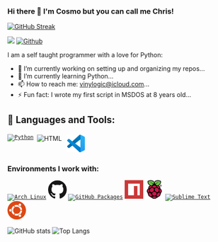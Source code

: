 ### Hi there 👋 I'm Cosmo but you can call me Chris!

[![GitHub Streak](https://github-readme-streak-stats.herokuapp.com/?user=DenverCoder1)](https://git.io/streak-stats)

![](https://visitor-badge.laobi.icu/badge?page_id=ChrisGarey.ChrisGarey) [![Github](https://img.shields.io/github/followers/ChrisGarey?label=Follow&style=social)](https://github.com/ChrisGarey)

I am a self taught programmer with a love for Python:

- 🔭 I’m currently working on setting up and organizing my repos...
- 🌱 I’m currently learning Python...
- 📫 How to reach me: vinylogic@icloud.com...
- ⚡ Fun fact: I wrote my first script in MSDOS at 8 years old...


## 🧰 Languages and Tools:
<code><a href="https://www.python.org/"><img alt="Python" title="Python" src="https://github.com/cheesits456/cheesits456/raw/master/icons/python.png" height="42"></a></code>
<img src="https://raw.githubusercontent.com/github/explore/80688e429a7d4ef2fca1e82350fe8e3517d3494d/topics/javascript/html.png" alt="HTML" height="40" style="vertical-align:top; margin:4px">
<img src="https://raw.githubusercontent.com/github/explore/80688e429a7d4ef2fca1e82350fe8e3517d3494d/topics/visual-studio-code/visual-studio-code.png" alt="VS Code" height="40" style="vertical-align:top; margin:4px">
</p>

### Environments I work with:

<code><a href="https://www.archlinux.org/"><img alt="Arch Linux" title="Arch Linux" src="https://github.com/cheesits456/cheesits456/raw/master/icons/arch.png" height="42"></a></code>
<code><a href="https://github.com/"><img alt="GitHub" title="GitHub" src="https://raw.githubusercontent.com/github/explore/78df643247d429f6cc873026c0622819ad797942/topics/github/github.png" height="42"></a></code>
<code><a href="https://github.com/features/packages"><img alt="GitHub Packages" title="GitHub Packages" src="https://github.com/cheesits456/cheesits456/raw/master/icons/packages.png" height="42"></a></code>
<code><a href="https://www.npmjs.com"><img alt="NPM" title="NPM" src="https://raw.githubusercontent.com/github/explore/80688e429a7d4ef2fca1e82350fe8e3517d3494d/topics/npm/npm.png" height="42"></a></code>
<code><a href="https://www.raspberrypi.org"><img alt="Raspberry Pi" title="Raspberry Pi" src="https://raw.githubusercontent.com/github/explore/80688e429a7d4ef2fca1e82350fe8e3517d3494d/topics/raspberry-pi/raspberry-pi.png" height="42"></a></code>
<code><a href="https://www.sublimetext.com/"><img alt="Sublime Text" title="Sublime Text" src="https://avatars1.githubusercontent.com/u/684879?s=200&v=4" height="42"></a></code>
<code><a href="https://ubuntu.com/"><img alt="Ubuntu" title="Ubuntu" src="https://raw.githubusercontent.com/github/explore/80688e429a7d4ef2fca1e82350fe8e3517d3494d/topics/ubuntu/ubuntu.png" height="42"></a></code>


![GitHub stats](https://github-readme-stats.vercel.app/api?username=ChrisGarey&show_icons=true&theme=tokyonight) ![Top Langs](https://github-readme-stats.vercel.app/api/top-langs/?username=ChrisGarey&theme=tokyonight)



